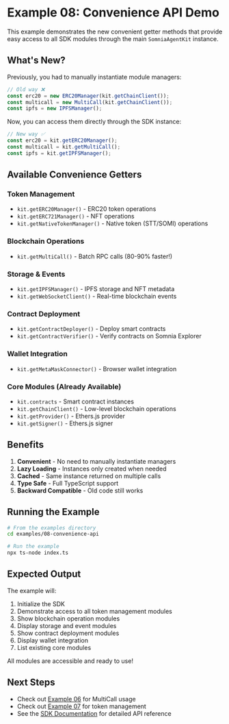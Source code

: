 # Example 08: Convenience API Demo

This example demonstrates the new convenient getter methods that provide easy access to all SDK modules through the main `SomniaAgentKit` instance.

## What's New?

Previously, you had to manually instantiate module managers:

```typescript
// Old way ❌
const erc20 = new ERC20Manager(kit.getChainClient());
const multicall = new MultiCall(kit.getChainClient());
const ipfs = new IPFSManager();
```

Now, you can access them directly through the SDK instance:

```typescript
// New way ✅
const erc20 = kit.getERC20Manager();
const multicall = kit.getMultiCall();
const ipfs = kit.getIPFSManager();
```

## Available Convenience Getters

### Token Management
- `kit.getERC20Manager()` - ERC20 token operations
- `kit.getERC721Manager()` - NFT operations
- `kit.getNativeTokenManager()` - Native token (STT/SOMI) operations

### Blockchain Operations
- `kit.getMultiCall()` - Batch RPC calls (80-90% faster!)

### Storage & Events
- `kit.getIPFSManager()` - IPFS storage and NFT metadata
- `kit.getWebSocketClient()` - Real-time blockchain events

### Contract Deployment
- `kit.getContractDeployer()` - Deploy smart contracts
- `kit.getContractVerifier()` - Verify contracts on Somnia Explorer

### Wallet Integration
- `kit.getMetaMaskConnector()` - Browser wallet integration

### Core Modules (Already Available)
- `kit.contracts` - Smart contract instances
- `kit.getChainClient()` - Low-level blockchain operations
- `kit.getProvider()` - Ethers.js provider
- `kit.getSigner()` - Ethers.js signer

## Benefits

1. **Convenient** - No need to manually instantiate managers
2. **Lazy Loading** - Instances only created when needed
3. **Cached** - Same instance returned on multiple calls
4. **Type Safe** - Full TypeScript support
5. **Backward Compatible** - Old code still works

## Running the Example

```bash
# From the examples directory
cd examples/08-convenience-api

# Run the example
npx ts-node index.ts
```

## Expected Output

The example will:
1. Initialize the SDK
2. Demonstrate access to all token management modules
3. Show blockchain operation modules
4. Display storage and event modules
5. Show contract deployment modules
6. Display wallet integration
7. List existing core modules

All modules are accessible and ready to use!

## Next Steps

- Check out [Example 06](../06-multicall-batch) for MultiCall usage
- Check out [Example 07](../07-token-management) for token management
- See the [SDK Documentation](../../docs) for detailed API reference

